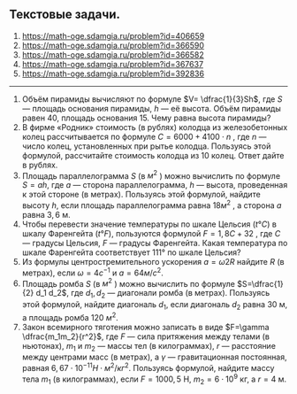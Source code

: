 ## Текстовые задачи.

1) https://math-oge.sdamgia.ru/problem?id=406659
2) https://math-oge.sdamgia.ru/problem?id=366590
3) https://math-oge.sdamgia.ru/problem?id=366582
4) https://math-oge.sdamgia.ru/problem?id=367637
5) https://math-oge.sdamgia.ru/problem?id=392836

***

1) Объём пирамиды вычисляют по формуле $V= \dfrac{1}{3}Sh$, где  $S$ — площадь основания пирамиды,  $h$ — её высота. Объём пирамиды равен $40$, площадь основания $15$. Чему равна высота пирамиды?
2) В фирме «Родник» стоимость (в рублях) колодца из железобетонных колец рассчитывается по формуле $C = 6000 + 4100 \cdot n$ , где $n$ — число колец, установленных при рытье колодца. Пользуясь этой формулой, рассчитайте стоимость колодца из $10$ колец. Ответ дайте в рублях.
3) Площадь параллелограмма  $S$ (в $м^2$ )  можно вычислить по формуле  $S=ah$, где  $a$ — сторона параллелограмма,  $h$ — высота, проведенная к этой стороне (в метрах). Пользуясь этой формулой, найдите высоту  $h$, если площадь параллелограмма равна  $18 м^2$ , а сторона  $a$  равна $3,6$ м.
4) Чтобы перевести значение температуры по шкале Цельсия ($t °C$) в шкалу Фаренгейта ($t °F$), пользуются формулой $F = 1,8C + 32$ , где $C$ — градусы Цельсия, $F$ — градусы Фаренгейта. Какая температура по шкале Фаренгейта соответствует $111°$ по шкале Цельсия?
5) Из формулы центростремительного ускорения $a = ω2R$ найдите $R$ (в метрах), если $ω = 4 с^{−1}$ и $a = 64 м/с^2$.
6) Площадь ромба  $S$ (в $м^2$ )  можно вычислить по формуле  $S=\dfrac{1}{2} d_1 d_2$, где  $d_1, d_2$  — диагонали ромба (в метрах). Пользуясь этой формулой, найдите диагональ  $d_1$, если диагональ $d_2$  равна $30$ м, а площадь ромба $120$ $м^2$.
7) Закон всемирного тяготения можно записать в виде $F=\gamma \dfrac{m_1m_2}{r^2}$, где $F$ — сила притяжения между телами (в ньютонах), $m_1$ и $m_2$ — массы тел (в килограммах), $r$ — расстояние между центрами масс (в метрах), а $\gamma$ — гравитационная постоянная, равная $6,67 \cdot 10^{−11} H\cdot м^2/кг^2$. Пользуясь формулой, найдите массу тела $m_1$ (в килограммах), если $F=1000,5$ Н, $m_2 =6 \cdot 10^9$  кг, а $r=4$ м.